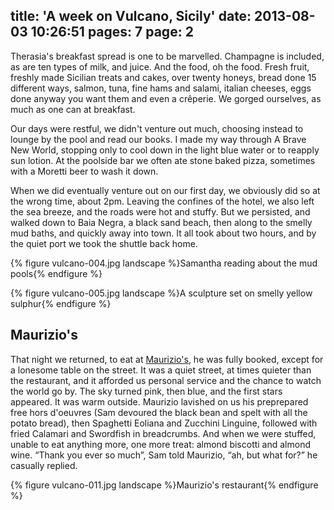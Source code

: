 title: 'A week on Vulcano, Sicily'
date: 2013-08-03 10:26:51
pages: 7
page: 2
---

Therasia's breakfast spread is one to be marvelled. Champagne is included, as are ten types of milk, and juice. And the food, oh the food. Fresh fruit, freshly made Sicilian treats and cakes, over twenty honeys, bread done 15 different ways, salmon, tuna, fine hams and salami, italian cheeses, eggs done anyway you want them and even a crêperie. We gorged ourselves, as much as one can at breakfast.

Our days were restful, we didn't venture out much, choosing instead to lounge by the pool and read our books. I made my way through A Brave New World, stopping only to cool down in the light blue water or to reapply sun lotion. At the poolside bar we often ate stone baked pizza, sometimes with a Moretti beer to wash it down.

When we did eventually venture out on our first day, we obviously did so at the wrong time, about 2pm. Leaving the confines of the hotel, we also left the sea breeze, and the roads were hot and stuffy. But we persisted, and walked down to Baia Negra, a black sand beach, then along to the smelly mud baths, and quickly away into town. It all took about two hours, and by the quiet port we took the shuttle back home.

{% figure vulcano-004.jpg landscape %}Samantha reading about the mud pools{% endfigure %}

{% figure vulcano-005.jpg landscape %}A sculpture set on smelly yellow sulphur{% endfigure %}

## Maurizio's

That night we returned, to eat at [Maurizio's](http://www.tripadvisor.co.uk/Restaurant_Review-g642173-d2314438-Reviews-Ristorante_La_Forgia_Maurizio-Isola_Vulcano_Aeolian_Islands_Islands_of_Sicily_Sic.html), he was fully booked, except for a lonesome table on the street. It was a quiet street, at times quieter than the restaurant, and it afforded us personal service and the chance to watch the world go by. The sky turned pink, then blue, and the first stars appeared. It was warm outside. Maurizio lavished on us his preprepared free hors d'oeuvres (Sam devoured the black bean and spelt with all the potato bread), then Spaghetti Eoliana and Zucchini Linguine, followed with fried Calamari and Swordfish in breadcrumbs. And when we were stuffed, unable to eat anything more, one more treat: almond biscotti and almond wine. “Thank you ever so much”, Sam told Maurizio, “ah, but what for?” he casually replied.

{% figure vulcano-011.jpg landscape %}Maurizio's restaurant{% endfigure %}
